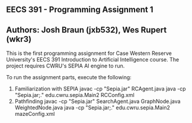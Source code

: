 EECS 391 - Programming Assignment 1
-----------------------------------
## Authors: Josh Braun (jxb532), Wes Rupert (wkr3)

This is the first programming assignment for Case Western Reserve University's EECS 391 Introduction to Artificial Intelligence course. The project requires CWRU's SEPIA AI engine to run.

To run the assignment parts, execute the following:
1. Familiarization with SEPIA
    javac -cp "Sepia.jar" RCAgent.java
    java -cp "Sepia.jar;." edu.cwru.sepia.Main2 RCConfig.xml
2. Pathfinding
    javac -cp "Sepia.jar" SearchAgent.java GraphNode.java WeightedNode.java
    java -cp "Sepia.jar;." edu.cwru.sepia.Main2 mazeConfig.xml
